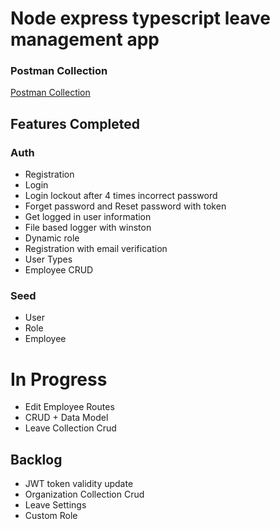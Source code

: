 # Node express typescript leave management app

### Postman Collection 
[Postman Collection](https://www.postman.com/itobuz/workspace/node-express-typescript/collection/180560-e21d80ce-35c4-46c8-90e0-bb8a30115a72?action=share&creator=180560&active-environment=180560-1e273ed9-9dd6-4b4e-b7b5-13f3fbb518c9)

## Features Completed 

### Auth 
- Registration
- Login 
- Login lockout after 4 times incorrect password
- Forget password and Reset password with token 
- Get logged in user information 
- File based logger with winston
- Dynamic role
- Registration with email verification 
- User Types 
- Employee CRUD

### Seed 
- User
- Role
- Employee

# In Progress
- Edit Employee Routes
- CRUD + Data Model
- Leave Collection Crud 

## Backlog 
- JWT token validity update 
- Organization Collection Crud
- Leave Settings 
- Custom Role



